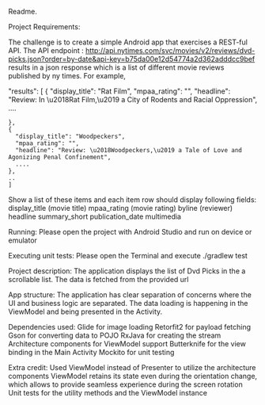 Readme.

Project Requirements:

The challenge is to create a simple Android app that exercises a REST-ful API. The API endpoint : http://api.nytimes.com/svc/movies/v2/reviews/dvd-picks.json?order=by-date&api-key=b75da00e12d54774a2d362adddcc9bef results in a json response which is a list of different movie reviews published by ny times. For example, 

  "results": [
    {
      "display_title": "Rat Film",
      "mpaa_rating": "",
      "headline": "Review: In \u2018Rat Film,\u2019 a City of Rodents and Racial Oppression",
        ....

    },
    {
      "display_title": "Woodpeckers",
      "mpaa_rating": "",
      "headline": "Review: \u2018Woodpeckers,\u2019 a Tale of Love and Agonizing Penal Confinement",
      ....
    },
    ..
    ]

Show a list of these items and each item row should display following fields:
  display_title (movie title)
  mpaa_rating (movie rating)
  byline (reviewer)
  headline 
  summary_short
  publication_date
  multimedia 

Running:
Please open the project with Android Studio and run on device or emulator

Executing unit tests:
Please open the Terminal and execute ./gradlew test


Project description:
The application displays the list of Dvd Picks in the a scrollable list.
The data is fetched from the provided url

App structure:
The application has clear separation of concerns where the UI and business logic are separated.
The data loading is happening in the ViewModel and being presented in the Activity.

Dependencies used:
Glide for image loading
Retorfit2 for payload fetching
Gson for converting data to POJO
RxJava for creating the stream
Architecture components for ViewModel support
Butterknife for the view binding in the Main Activity
Mockito for unit testing

Extra credit:
Used ViewModel instead of Presenter to utilize the architecture components
ViewModel retains its state even during the orientation change, which allows 
to provide seamless experience during the screen rotation
Unit tests for the utility methods and the ViewModel instance